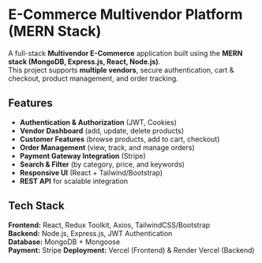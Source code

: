 #  E-Commerce Multivendor Platform (MERN Stack)

A full-stack **Multivendor E-Commerce** application built using the **MERN stack (MongoDB, Express.js, React, Node.js)**.  
This project supports **multiple vendors**, secure authentication, cart & checkout, product management, and order tracking.

##  Features

- **Authentication & Authorization** (JWT, Cookies)  
- **Vendor Dashboard** (add, update, delete products)  
- **Customer Features** (browse products, add to cart, checkout)  
- **Order Management** (view, track, and manage orders)  
- **Payment Gateway Integration** (Stripe)  
- **Search & Filter** (by category, price, and keywords)  
- **Responsive UI** (React + Tailwind/Bootstrap)  
- **REST API** for scalable integration  



## Tech Stack

**Frontend:** React, Redux Toolkit, Axios, TailwindCSS/Bootstrap  
**Backend:** Node.js, Express.js, JWT Authentication  
**Database:** MongoDB + Mongoose  
**Payment:** Stripe 
**Deployment:** Vercel  (Frontend) & Render  Vercel (Backend)  

